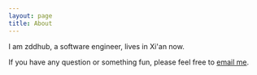 ```yaml
---
layout: page
title: About
---
```


I am zddhub, a software engineer, lives in Xi'an now.

If you have any question or something fun, please feel free to [email me](mailto:zddhub@gmail.com).

